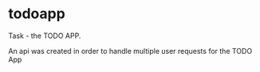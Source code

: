 # todoapp
Task - the TODO APP.

An api was created in order to handle multiple user requests for the TODO App
